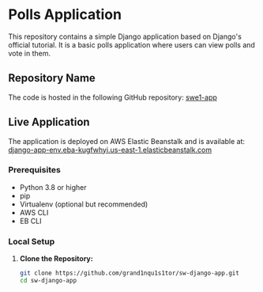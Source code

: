 # Polls Application

This repository contains a simple Django application based on Django's official tutorial. It is a basic polls application where users can view polls and vote in them.

## Repository Name

The code is hosted in the following GitHub repository:
[swe1-app](https://github.com/grand1nqu1s1tor/sw-django-app/)

## Live Application

The application is deployed on AWS Elastic Beanstalk and is available at:
[django-app-env.eba-kugfwhyi.us-east-1.elasticbeanstalk.com](django-app-env.eba-kugfwhyi.us-east-1.elasticbeanstalk.com)

### Prerequisites

- Python 3.8 or higher
- pip
- Virtualenv (optional but recommended)
- AWS CLI
- EB CLI

### Local Setup

1. **Clone the Repository:**
   ```bash
   git clone https://github.com/grand1nqu1s1tor/sw-django-app.git
   cd sw-django-app

